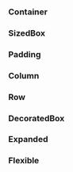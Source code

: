 ### Container

### SizedBox

### Padding

### Column

### Row

### DecoratedBox

### Expanded

### Flexible